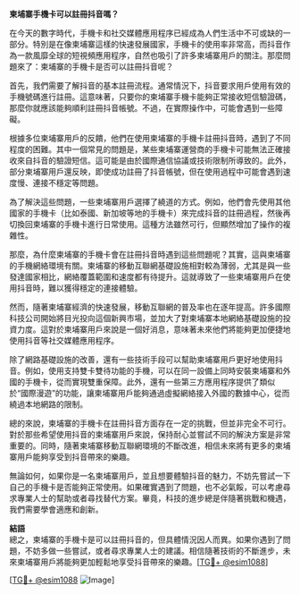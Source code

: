 **柬埔寨手機卡可以註冊抖音嗎？**

在今天的數字時代，手機卡和社交媒體應用程序已經成為人們生活中不可或缺的一部分。特別是在像柬埔寨這樣的快速發展國家，手機卡的使用率非常高，而抖音作為一款風靡全球的短視頻應用程序，自然也吸引了許多柬埔寨用戶的關注。那麼問題來了：柬埔寨的手機卡是否可以註冊抖音呢？

首先，我們需要了解抖音的基本註冊流程。通常情況下，抖音要求用戶使用有效的手機號碼進行註冊。這意味著，只要你的柬埔寨手機卡能夠正常接收短信驗證碼，那麼你就應該能夠順利註冊抖音帳號。不過，在實際操作中，可能會遇到一些障礙。

根據多位柬埔寨用戶的反饋，他們在使用柬埔寨的手機卡註冊抖音時，遇到了不同程度的困難。其中一個常見的問題是，某些柬埔寨運營商的手機卡可能無法正確接收來自抖音的驗證短信。這可能是由於國際通信協議或技術限制所導致的。此外，部分柬埔寨用戶還反映，即使成功註冊了抖音帳號，但在使用過程中可能會遇到速度慢、連接不穩定等問題。

為了解決這些問題，一些柬埔寨用戶選擇了繞道的方式。例如，他們會先使用其他國家的手機卡（比如泰國、新加坡等地的手機卡）來完成抖音的註冊過程，然後再切換回柬埔寨的手機卡進行日常使用。這種方法雖然可行，但顯然增加了操作的複雜性。

那麼，為什麼柬埔寨的手機卡會在註冊抖音時遇到這些問題呢？其實，這與柬埔寨的手機網絡環境有關。柬埔寨的移動互聯網基礎設施相對較為薄弱，尤其是與一些發達國家相比，網絡覆蓋範圍和速度都有待提升。這就導致了一些柬埔寨用戶在使用抖音時，難以獲得穩定的連接體驗。

然而，隨著柬埔寨經濟的快速發展，移動互聯網的普及率也在逐年提高。許多國際科技公司開始將目光投向這個新興市場，並加大了對柬埔寨本地網絡基礎設施的投資力度。這對於柬埔寨用戶來說是一個好消息，意味著未來他們將能夠更加便捷地使用抖音等社交媒體應用程序。

除了網路基礎設施的改善，還有一些技術手段可以幫助柬埔寨用戶更好地使用抖音。例如，使用支持雙卡雙待功能的手機，可以在同一設備上同時安裝柬埔寨和外國的手機卡，從而實現雙重保障。此外，還有一些第三方應用程序提供了類似於“國際漫遊”的功能，讓柬埔寨用戶能夠通過虛擬網絡接入外國的數據中心，從而繞過本地網路的限制。

總的來說，柬埔寨的手機卡在註冊抖音方面存在一定的挑戰，但並非完全不可行。對於那些希望使用抖音的柬埔寨用戶來說，保持耐心並嘗試不同的解決方案是非常重要的。同時，隨著柬埔寨移動互聯網環境的不斷改進，相信未來將有更多的柬埔寨用戶能夠享受到抖音帶來的樂趣。

無論如何，如果你是一名柬埔寨用戶，並且想要體驗抖音的魅力，不妨先嘗試一下自己的手機卡是否能夠正常使用。如果確實遇到了問題，也不必氣餒，可以考慮尋求專業人士的幫助或者尋找替代方案。畢竟，科技的進步總是伴隨著挑戰和機遇，我們需要學會適應和創新。

**結語**  
總之，柬埔寨的手機卡是可以註冊抖音的，但具體情況因人而異。如果你遇到了問題，不妨多做一些嘗試，或者尋求專業人士的建議。相信隨著技術的不斷進步，未來柬埔寨用戶將能夠更加輕鬆地享受抖音帶來的樂趣。[[TG💪+ @esim1088](https://t.me/s/esim1088)]

[[TG💪+ @esim1088](https://t.me/s/esim1088) ![Image](https://i.postimg.cc/4NQfJmqS/Snipaste-2025-05-13-00-14-12.png)]